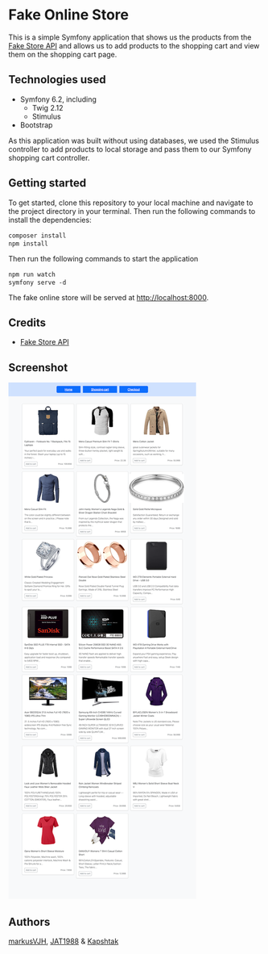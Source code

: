 # Fake Online Store

This is a simple Symfony application that shows us the products from the [Fake Store API](https://fakestoreapi.com) and allows us to add products to the shopping cart and view them on the shopping cart page.

## Technologies used
- Symfony 6.2, including
  - Twig 2.12
  - Stimulus
- Bootstrap

As this application was built without using databases, we used the Stimulus controller to add products to local storage and pass them to our Symfony shopping cart controller.

## Getting started
To get started, clone this repository to your local machine and navigate to the project directory in your terminal. Then run the following commands to install the dependencies:

```
composer install
npm install
```
Then run the following commands to start the application
```
npm run watch
symfony serve -d
```
The fake online store will be served at [http://localhost:8000](http://localhost:8000).

## Credits

- [Fake Store API](https://fakestoreapi.com)

## Screenshot

![desktop screenshot](https://github.com/markusVJH/online-store/blob/main/screenshots/desktop.png)

## Authors

[markusVJH](https://github.com/markusVJH), [JAT1988](https://github.com/JAT1988) & [Kapshtak](https://github.com/Kapshtak)
